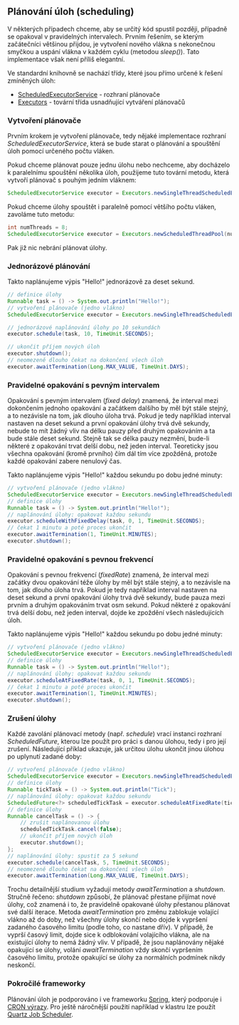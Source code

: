 ## Plánování úloh (scheduling)

V některých případech chceme, aby se určitý kód spustil později, případně se opakoval v pravidelných intervalech. Prvním řešením, se kterým začátečníci většinou přijdou, je vytvoření nového vlákna s nekonečnou smyčkou a uspání vlákna v každém cyklu (metodou *sleep()*). Tato implementace však není příliš elegantní.

Ve standardní knihovně se nachází třídy, které jsou přímo určené k řešení zmíněných úloh:

- [ScheduledExecutorService](http://docs.oracle.com/javase/8/docs/api/java/util/concurrent/ScheduledExecutorService.html) - rozhraní plánovače
- [Executors](http://docs.oracle.com/javase/8/docs/api/java/util/concurrent/Executors.html) - tovární třída usnadňující vytváření plánovačů

### Vytvoření plánovače

Prvním krokem je vytvoření plánovače, tedy nějaké implementace rozhraní *ScheduledExecutorService*, která se bude starat o plánování a spouštění úloh pomocí určeného počtu vláken. 

Pokud chceme plánovat pouze jednu úlohu nebo nechceme, aby docházelo k paralelnímu spouštění několika úloh, použijeme tuto tovární metodu, která vytvoří plánovač s pouhým jedním vláknem:

```java
ScheduledExecutorService executor = Executors.newSingleThreadScheduledExecutor();
```

Pokud chceme úlohy spouštět i paralelně pomocí většího počtu vláken, zavoláme tuto metodu:

```java
int numThreads = 8;
ScheduledExecutorService executor = Executors.newScheduledThreadPool(numThreads);
```

Pak již nic nebrání plánovat úlohy.

### Jednorázové plánování

Takto naplánujeme výpis "Hello!" jednorázově za deset sekund.

```java
// definice úlohy
Runnable task = () -> System.out.println("Hello!");
// vytvoření plánovače (jedno vlákno)
ScheduledExecutorService executor = Executors.newSingleThreadScheduledExecutor();

// jednorázové naplánování úlohy po 10 sekundách
executor.schedule(task, 10, TimeUnit.SECONDS);

// ukončit příjem nových úloh
executor.shutdown();
// neomezeně dlouho čekat na dokončení všech úloh
executor.awaitTermination(Long.MAX_VALUE, TimeUnit.DAYS);
```

### Pravidelné opakování s pevným intervalem

Opakování s pevným intervalem (*fixed delay*) znamená, že interval mezi dokončením jednoho opakování a začátkem dalšího by měl být stále stejný, a to nezávisle na tom, jak dlouho úloha trvá. Pokud je tedy například interval nastaven na deset sekund a první opakování úlohy trvá dvě sekundy, nebude to mít žádný vliv na délku pauzy před druhým opakováním a ta bude stále deset sekund. Stejně tak se délka pauzy nezmění, bude-li některé z opakování trvat delší dobu, než jeden interval. Teoreticky jsou všechna opakování (kromě prvního) čím dál tím více zpožděná, protože každé opakování zabere nenulový čas.

Takto naplánujeme výpis "Hello!" každou sekundu po dobu jedné minuty:

```java
// vytvoření plánovače (jedno vlákno)
ScheduledExecutorService executor = Executors.newSingleThreadScheduledExecutor();
// definice úlohy
Runnable task = () -> System.out.println("Hello!");
// naplánování úlohy: opakovat každou sekundu
executor.scheduleWithFixedDelay(task, 0, 1, TimeUnit.SECONDS);
// čekat 1 minutu a poté proces ukončit
executor.awaitTermination(1, TimeUnit.MINUTES);
executor.shutdown();
```

### Pravidelné opakování s pevnou frekvencí

Opakování s pevnou frekvencí (*fixedRate*) znamená, že interval mezi začátky dvou opakování téže úlohy by měl být stále stejný, a to nezávisle na tom, jak dlouho úloha trvá. Pokud je tedy například interval nastaven na deset sekund a první opakování úlohy trvá dvě sekundy, bude pauza mezi prvním a druhým opakováním trvat osm sekund. Pokud některé z opakování trvá delší dobu, než jeden interval, dojde ke zpoždění všech následujících úloh.

Takto naplánujeme výpis "Hello!" každou sekundu po dobu jedné minuty:

```java
// vytvoření plánovače (jedno vlákno)
ScheduledExecutorService executor = Executors.newSingleThreadScheduledExecutor();
// definice úlohy
Runnable task = () -> System.out.println("Hello!");
// naplánování úlohy: opakovat každou sekundu
executor.scheduleAtFixedRate(task, 0, 1, TimeUnit.SECONDS);
// čekat 1 minutu a poté proces ukončit
executor.awaitTermination(1, TimeUnit.MINUTES);
executor.shutdown();
```

### Zrušení úlohy

Každé zavolání plánovací metody (např. *schedule*) vrací instanci rozhraní *ScheduledFuture*, kterou lze použít pro práci s danou úlohou, tedy i pro její zrušení. Následující příklad ukazuje, jak určitou úlohu ukončit jinou úlohou po uplynutí zadané doby:

```java
// vytvoření plánovače (jedno vlákno)
ScheduledExecutorService executor = Executors.newSingleThreadScheduledExecutor();
// definice úlohy
Runnable tickTask = () -> System.out.println("Tick");
// naplánování úlohy: opakovat každou sekundu
ScheduledFuture<?> scheduledTickTask = executor.scheduleAtFixedRate(tickTask, 0, 1, TimeUnit.SECONDS);
// definice úlohy
Runnable cancelTask = () -> {
    // zrušit naplánovanou úlohu
    scheduledTickTask.cancel(false);
    // ukončit příjem nových úloh
    executor.shutdown();
};
// naplánování úlohy: spustit za 5 sekund
executor.schedule(cancelTask, 5, TimeUnit.SECONDS);
// neomezeně dlouho čekat na dokončení všech úloh
executor.awaitTermination(Long.MAX_VALUE, TimeUnit.DAYS);
```

Trochu detailnější studium vyžadují metody *awaitTermination* a *shutdown*. Stručně řečeno: *shutdown* způsobí, že plánovač přestane přijímat nové úlohy, což znamená i to, že pravidelně opakované úlohy přestanou plánovat své další iterace. Metoda *awaitTermination* pro změnu zablokuje volající vlákno až do doby, než všechny úlohy skončí nebo dojde k vypršení zadaného časového limitu (podle toho, co nastane dřív). V případě, že vyprší časový limit, dojde sice k odblokování volajícího vlákna, ale na existující úlohy to nemá žádný vliv. V případě, že jsou naplánovány nějaké opakující se úlohy, volání *awaitTermination* vždy skončí vypršením časového limitu, protože opakující se úlohy za normálních podmínek nikdy neskončí.

### Pokročilé frameworky

Plánování úloh je podporováno i ve frameworku [Spring](http://docs.spring.io/spring/docs/current/spring-framework-reference/html/scheduling.html), který podporuje i [CRON výrazy](wiki/cron). Pro ještě náročnější použití například v klastru lze použít [Quartz Job Scheduler](http://quartz-scheduler.org/).

